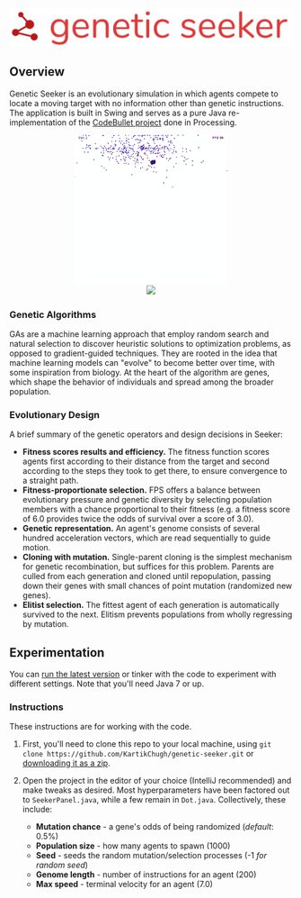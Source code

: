 ![logo](/logo.png)

## Overview

Genetic Seeker is an evolutionary simulation in which agents compete to locate a moving target with no information other than genetic instructions. The application is built in Swing and serves as a pure Java re-implementation of the [CodeBullet project](https://medium.com/@mik.szuga/the-genetic-algorithm-explained-with-intelligent-dots-319088f22d68) done in Processing.

<a href="https://github.com/KartikChugh/genetic-seeker/releases/latest/download/Seeker.jar">
<p align="center">
  <img src="/example-small.gif"> 
  <br>
  <img src="https://img.shields.io/github/v/release/KartikChugh/genetic-seeker.svg?logo=java&label=try%20it%20out&style=for-the-badge&color=red">
</p>
</a>

### Genetic Algorithms

GAs are a machine learning approach that employ random search and natural selection to discover heuristic solutions to optimization problems, as opposed to gradient-guided techniques. They are rooted in the idea that machine learning models can "evolve" to become better over time, with some inspiration from biology. At the heart of the algorithm are genes, which shape the behavior of individuals and spread among the broader population.

### Evolutionary Design
A brief summary of the genetic operators and design decisions in Seeker:

- **Fitness scores results and efficiency.** The fitness function scores agents first according to their distance from the target and second according to the steps they took to get there, to ensure convergence to a straight path. 
- **Fitness-proportionate selection.** FPS offers a balance between evolutionary pressure and genetic diversity by selecting population members with a chance proportional to their fitness (e.g. a fitness score of 6.0 provides twice the odds of survival over a score of 3.0).
- **Genetic representation.** An agent's genome consists of several hundred acceleration vectors, which are read sequentially to guide motion.
- **Cloning with mutation.** Single-parent cloning is the simplest mechanism for genetic recombination, but suffices for this problem. Parents are culled from each generation and cloned until repopulation, passing down their genes with small chances of point mutation (randomized new genes).
- **Elitist selection.** The fittest agent of each generation is automatically survived to the next. Elitism prevents populations from wholly regressing by mutation. 

## Experimentation

You can [run the latest version](https://github.com/KartikChugh/genetic-seeker/releases/latest/download/Seeker.jar) or tinker with the code to experiment with different settings. Note that you'll need Java 7 or up.

### Instructions

These instructions are for working with the code.

1. First, you'll need to clone this repo to your local machine, using `git clone https://github.com/KartikChugh/genetic-seeker.git` or [downloading it as a zip](https://github.com/KartikChugh/genetic-seeker/archive/master.zip).

2. Open the project in the editor of your choice (IntelliJ recommended) and make tweaks as desired. Most hyperparameters have been factored out to `SeekerPanel.java`, while a few remain in `Dot.java`. Collectively, these include:
	* **Mutation chance** - a gene's odds of being randomized (_default_: 0.5%)
	* **Population size** - how many agents to spawn (1000)
	* **Seed** - seeds the random mutation/selection processes (-1 _for random seed_)
	* **Genome length** - number of instructions for an agent (200)
	* **Max speed** - terminal velocity for an agent (7.0)

